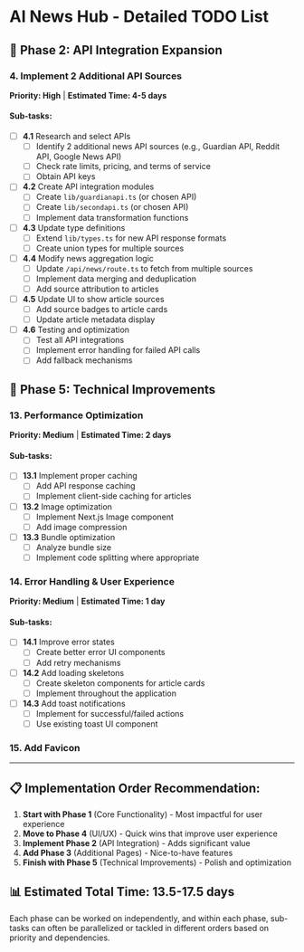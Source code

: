 # AI News Hub - Detailed TODO List

## 🔌 Phase 2: API Integration Expansion

### 4. Implement 2 Additional API Sources
**Priority: High** | **Estimated Time: 4-5 days**

#### Sub-tasks:
- [ ] **4.1** Research and select APIs
  - [ ] Identify 2 additional news API sources (e.g., Guardian API, Reddit API, Google News API)
  - [ ] Check rate limits, pricing, and terms of service
  - [ ] Obtain API keys
- [ ] **4.2** Create API integration modules
  - [ ] Create `lib/guardianapi.ts` (or chosen API)
  - [ ] Create `lib/secondapi.ts` (or chosen API)
  - [ ] Implement data transformation functions
- [ ] **4.3** Update type definitions
  - [ ] Extend `lib/types.ts` for new API response formats
  - [ ] Create union types for multiple sources
- [ ] **4.4** Modify news aggregation logic
  - [ ] Update `/api/news/route.ts` to fetch from multiple sources
  - [ ] Implement data merging and deduplication
  - [ ] Add source attribution to articles
- [ ] **4.5** Update UI to show article sources
  - [ ] Add source badges to article cards
  - [ ] Update article metadata display
- [ ] **4.6** Testing and optimization
  - [ ] Test all API integrations
  - [ ] Implement error handling for failed API calls
  - [ ] Add fallback mechanisms

## 🔧 Phase 5: Technical Improvements

### 13. Performance Optimization
**Priority: Medium** | **Estimated Time: 2 days**

#### Sub-tasks:
- [ ] **13.1** Implement proper caching
  - [ ] Add API response caching
  - [ ] Implement client-side caching for articles
- [ ] **13.2** Image optimization
  - [ ] Implement Next.js Image component
  - [ ] Add image compression
- [ ] **13.3** Bundle optimization
  - [ ] Analyze bundle size
  - [ ] Implement code splitting where appropriate

### 14. Error Handling & User Experience
**Priority: Medium** | **Estimated Time: 1 day**

#### Sub-tasks:
- [ ] **14.1** Improve error states
  - [ ] Create better error UI components
  - [ ] Add retry mechanisms
- [ ] **14.2** Add loading skeletons
  - [ ] Create skeleton components for article cards
  - [ ] Implement throughout the application
- [ ] **14.3** Add toast notifications
  - [ ] Implement for successful/failed actions
  - [ ] Use existing toast UI component

### 15. Add Favicon
---

## 📋 Implementation Order Recommendation:

1. **Start with Phase 1** (Core Functionality) - Most impactful for user experience
2. **Move to Phase 4** (UI/UX) - Quick wins that improve user experience
3. **Implement Phase 2** (API Integration) - Adds significant value
4. **Add Phase 3** (Additional Pages) - Nice-to-have features
5. **Finish with Phase 5** (Technical Improvements) - Polish and optimization

## 📊 Estimated Total Time: 13.5-17.5 days

Each phase can be worked on independently, and within each phase, sub-tasks can often be parallelized or tackled in different orders based on priority and dependencies.